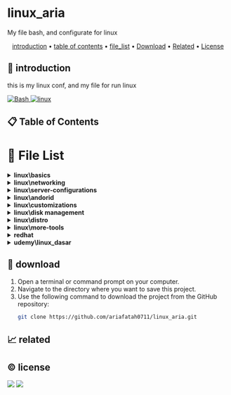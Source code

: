 # linux_aria

My file bash, and configurate for linux

<p align="center">
  <a href="#introduction">introduction</a> •
  <a href="#table-of-contents">table of contents</a> •
  <a href="#file-list">file_list</a> •
  <a href="#download">Download</a> •
  <a href="#related">Related</a> •
  <a href="#license">License</a>
</p>

<p id="introduction"></p>

## 🚀 introduction
this is my linux conf, and my file for run linux

<p align="left"> <a href="#">
  <img alt='Bash' src='https://img.shields.io/badge/-Bash-4EAA25?style=flat-square&logo=gnu-bash&logoColor=white'>
  <img alt="linux" src="https://img.shields.io/badge/-Linux-FCC624?style=flat-square&logo=linux&logoColor=black" />
  </a>
</p>

<p id="table-of-contents"></p>

## 📋 Table of Contents

<p id="file-list"></p>

# 📄 File List

<details>
<summary><b>linux\basics</b></summary>
<ul>
 <li><a href='linux/basics/00%20-%20shorcut.md'>00 - shorcut</a></li>
 <li><a href='linux/basics/command-list.md'>command-list</a></li>
 <li><a href='linux/basics/firewall.md'>firewall</a></li>
 <li><a href='linux/basics/manage%20file.md'>manage file</a></li>
 <li><a href='linux/basics/manage%20network.md'>manage network</a></li>
 <li><a href='linux/basics/manage%20user.md'>manage user</a></li>
 <li><a href='linux/basics/package.md'>package</a></li>
 <li><a href='linux/basics/services.md'>services</a></li>
 <li><a href='linux/basics/tunneling.md'>tunneling</a></li>
 <li><a href='linux/basics/vbox_upgrade_disk.md'>vbox_upgrade_disk</a></li>
</ul>

</details>

<details>
<summary><b>linux\networking</b></summary>
<ul>
 <li><a href='linux/networking/01%20-%20remote%20server.md'>01 - remote server</a></li>
 <li><a href='linux/networking/02%20-%20dhcp%20server.md'>02 - dhcp server</a></li>
 <li><a href='linux/networking/03%20-%20file%20server.md'>03 - file server</a></li>
 <li><a href='linux/networking/04%20-%20ftp%20server.md'>04 - ftp server</a></li>
 <li><a href='linux/networking/05%20-%20dns%20server.md'>05 - dns server</a></li>
 <li><a href='linux/networking/06%20-%20vpn.md'>06 - vpn</a></li>
 <li><a href='linux/networking/07%20-%20reverseproxy.md'>07 - reverseproxy</a></li>
 <li><a href='linux/networking/08%20-%20haproxy.md'>08 - haproxy</a></li>
 <li><a href='linux/networking/09%20-%20remote%20gui%20(vnc).md'>09 - remote gui (vnc)</a></li>
 <li><a href='linux/networking/10%20-%20ids.md'>10 - ids</a></li>
</ul>

</details>

<details>
<summary><b>linux\server-configurations</b></summary>
<ul>
 <li><a href='linux/server-configurations/01%20-%20web%20server.md'>01 - web server</a></li>
 <li><a href='linux/server-configurations/02%20-%20database%20server.md'>02 - database server</a></li>
 <li><a href='linux/server-configurations/03%20-%20mail%20server%20un.md'>03 - mail server un</a></li>
 <li><a href='linux/server-configurations/04%20-%20xampp_wordpress.md'>04 - xampp_wordpress</a></li>
</ul>

</details>

<details>
<summary><b>linux\andorid</b></summary>
<ul>
 <li><a href='linux/andorid/adb.md'>adb</a></li>
 <li><a href='linux/andorid/scrcpy.md'>scrcpy</a></li>
</ul>

</details>

<details>
<summary><b>linux\customizations</b></summary>
<ul>
 <li><a href='linux/customizations/01%20-%20ohmyposh.md'>01 - ohmyposh</a></li>
 <li><a href='linux/customizations/02%20-%20neovim.md'>02 - neovim</a></li>
 <li><a href='linux/customizations/03%20-%20wsl.md'>03 - wsl</a></li>
</ul>

</details>

<details>
<summary><b>linux\disk management</b></summary>
<ul>
 <li><a href='linux/disk%20management/00%20-%20vdisk%20dd.md'>00 - vdisk dd</a></li>
 <li><a href='linux/disk%20management/01-%20disk.md'>01- disk</a></li>
 <li><a href='linux/disk%20management/02%20-%20fdisk_MBR_parted.md'>02 - fdisk_MBR_parted</a></li>
 <li><a href='linux/disk%20management/03%20-%20gdisk-GPT.md'>03 - gdisk-GPT</a></li>
 <li><a href='linux/disk%20management/04%20-%20filesystem.md'>04 - filesystem</a></li>
 <li><a href='linux/disk%20management/05%20-%20swap.md'>05 - swap</a></li>
 <li><a href='linux/disk%20management/06%20-%20LVM.md'>06 - LVM</a></li>
 <li><a href='linux/disk%20management/07%20-%20encrpytion%20disk.md'>07 - encrpytion disk</a></li>
</ul>

</details>

<details>
<summary><b>linux\distro</b></summary>
<ul>
 <li><a href='linux/distro/arch_archinstall.md'>arch_archinstall</a></li>
 <li><a href='linux/distro/arch_hyprland.md'>arch_hyprland</a></li>
 <li><a href='linux/distro/arch_pacman.md'>arch_pacman</a></li>
 <li><a href='linux/distro/centos_repository.md'>centos_repository</a></li>
 <li><a href='linux/distro/debian_repo%20un.md'>debian_repo un</a></li>
 <li><a href='linux/distro/redhat_repository.md'>redhat_repository</a></li>
</ul>

</details>

<details>
<summary><b>linux\more-tools</b></summary>
<ul>
 <li><a href='linux/more-tools/01%20-%20ajenti.md'>01 - ajenti</a></li>
 <li><a href='linux/more-tools/02%20-%20freeipa%20un.md'>02 - freeipa un</a></li>
 <li><a href='linux/more-tools/03%20-%20briker.md'>03 - briker</a></li>
 <li><a href='linux/more-tools/04%20-%20cockpit.md'>04 - cockpit</a></li>
 <li><a href='linux/more-tools/05%20-%20cloud%20flare.md'>05 - cloud flare</a></li>
</ul>

</details>

<details>
<summary><b>redhat</b></summary>
<ul>
 <li><a href='redhat/01%20-%20RH104.md'>01 - RH104</a></li>
 <li><a href='redhat/02%20-%20RH124.md'>02 - RH124</a></li>
 <li><a href='redhat/03%20-%20RH134.md'>03 - RH134</a></li>
 <li><a href='redhat/05%20-%20DO188.md'>05 - DO188</a></li>
 <li><a href='redhat/06%20-%20DO180.md'>06 - DO180</a></li>
</ul>

</details>

<details>
<summary><b>udemy\linux_dasar</b></summary>
<ul>
 <li><a href='udemy/linux_dasar/1.md'>1</a></li>
 <li><a href='udemy/linux_dasar/2.md'>2</a></li>
 <li><a href='udemy/linux_dasar/3.md'>3</a></li>
 <li><a href='udemy/linux_dasar/4.md'>4</a></li>
 <li><a href='udemy/linux_dasar/nano-vim.md'>nano-vim</a></li>
 <li><a href='udemy/linux_dasar/soal.md'>soal</a></li>
</ul>

</details>

<p id="download"></p>

## 🔨 download

1. Open a terminal or command prompt on your computer.
2. Navigate to the directory where you want to save this project.
3. Use the following command to download the project from the GitHub repository:
   ```sh
   git clone https://github.com/ariafatah0711/linux_aria.git
   ```

<p id="related"></p>

## 📈 related

<p id="license"></p>

## ©️ license
<a href="https://github.com/ariafatah0711" alt="CREATED"><img src="https://img.shields.io/static/v1?style=for-the-badge&label=CREATED%20BY&message=ariafatah0711&color=000000"></a>
<a href="https://github.com/ariafatah0711/ariafatah0711/blob/main/LICENSE" alt="LICENSE"><img src="https://img.shields.io/static/v1?style=for-the-badge&label=LICENSE&message=MIT&color=000000"></a>
